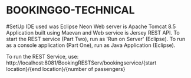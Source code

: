 # BOOKINGGO-TECHNICAL

#SetUp
IDE used was Eclipse Neon
Web server is Apache Tomcat 8.5
Application built using Maevan and Web service is Jersey REST API.
To start the REST service (Part Two), run as 'Run on Server' (Eclipse).
To run as a console application (Part One), run as Java Application (Eclipse).

To run the REST Service, use: 
http://localhost:8081/BookingRESTServ/bookingservice/{start location}/{end location}/{number of passengers}